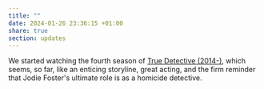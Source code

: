 ```yaml
---
title: ""
date: 2024-01-26 23:36:15 +01:00
share: true
section: updates
---
```


We started watching the fourth season of [True Detective (2014-)](<True%20Detective%20(2014-).md>), which seems, so far, like an enticing storyline, great acting, and the firm reminder that Jodie Foster's ultimate role is as a homicide detective.
